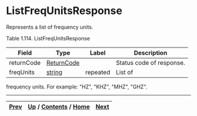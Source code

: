 # ListFreqUnitsResponse

Represents a list of frequency units.

Table 1.114. ListFreqUnitsResponse

Field| Type| Label| Description  
---|---|---|---  
returnCode| [ReturnCode](ch01s04s04.md "Return Code")|  | Status code of response.  
freqUnits| [string](ch01s11.md "gRPC Scalar Value Types")| repeated| List of
frequency units. For example: "HZ", "KHZ", "MHZ", "GHZ".  
  
  

* * *

[Prev](ch01s06s15.md) | [Up](ch01s06s15.md) / [Contents](index.md) / [Home](../../index.htm)|  [Next](ch01s06s15s03.md)  
---|---|---

